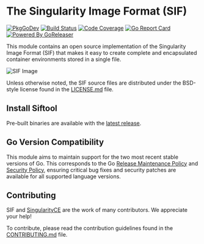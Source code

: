 # The Singularity Image Format (SIF)

[![PkgGoDev](https://pkg.go.dev/badge/github.com/sylabs/sif/v2?status.svg)](https://pkg.go.dev/github.com/sylabs/sif/v2)
[![Build Status](https://circleci.com/gh/sylabs/sif.svg?style=shield)](https://circleci.com/gh/sylabs/workflows/sif)
[![Code Coverage](https://codecov.io/gh/sylabs/sif/branch/main/graph/badge.svg)](https://app.codecov.io/gh/sylabs/sif)
[![Go Report Card](https://goreportcard.com/badge/github.com/sylabs/sif)](https://goreportcard.com/report/github.com/sylabs/sif)
[![Powered By GoReleaser](https://img.shields.io/badge/powered%20by-goreleaser-green.svg)](https://github.com/goreleaser)

This module contains an open source implementation of the Singularity Image Format (SIF) that makes it easy to create complete and encapsulated container environments stored in a single file.

![SIF Image](doc/sif.png)

Unless otherwise noted, the SIF source files are distributed under the BSD-style license found in the [LICENSE.md](LICENSE.md) file.

## Install Siftool

Pre-built binaries are available with the [latest release](https://github.com/sylabs/sif/releases).

## Go Version Compatibility

This module aims to maintain support for the two most recent stable versions of Go. This corresponds to the Go [Release Maintenance Policy](https://go.dev/wiki/Go-Release-Cycle#release-maintenance) and [Security Policy](https://go.dev/doc/security/policy), ensuring critical bug fixes and security patches are available for all supported language versions.

## Contributing

SIF and [SingularityCE](https://github.com/sylabs/singularity) are the work of many contributors. We appreciate your help!

To contribute, please read the contribution guidelines found in the [CONTRIBUTING.md](CONTRIBUTING.md) file.
